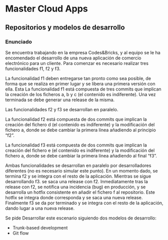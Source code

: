 # Master Cloud Apps

## Repositorios y modelos de desarrollo

### Enunciado

Se encuentra trabajando en la empresa Codes&Bricks, y al equipo se le ha encomendado el
desarrollo de una nueva aplicación de comercio electrónico para un cliente. Para comenzar
es necesario realizar tres funcionalidades f1, f2 y f3.

La funcionalidad f1 deben entregarse tan pronto como sea posible, de forma que se realiza
en primer lugar y se libera una primera versión con ella. Esta La funcionalidad f1 está
compuesta de tres commits que implican la creación de los ficheros a, b y c (el contenido es
indiferente). Una vez terminada se debe generar una release de la misma.

Las funcionalidades f2 y f3 se desarrollan en paralelo.

La funcionalidad f2 está compuesta de dos commits que implican la creación del fichero d
(el contenido es indiferente) y la modificación del fichero a, donde se debe cambiar la
primera línea añadiendo al principio “f2”.

La funcionalidad f3 está compuesta de dos commits que implican la creación del fichero e
(el contenido es indiferente) y la modificación del fichero a, donde se debe cambiar la
primera línea añadiendo al final “f3”.

Ambas funcionalidades se desarrollan en paralelo por desarrolladores diferentes (no es
necesario simular este punto). En un momento dado, se termina f2 y se integra con el resto
de la aplicación. Mientras se sigue desarrollando f3. se saca una release con f2.
Inmediatamente tras la release con f2, se notifica una incidencia (bug) en producción, y se
desarrolla un hotfix consistente en añadir el fichero f al repositorio. Este hotfix se integra
donde corresponda y se saca una nueva release. Finalmente f3 se da por terminado y se
integra con el resto de la aplicación, dando lugar a una nueva release.

Se pide
Desarrollar este escenario siguiendo dos modelos de desarrollo:

- Trunk-based development
- Git flow
